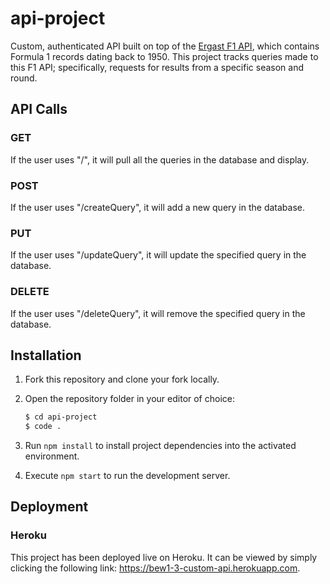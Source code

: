 # api-project

Custom, authenticated API built on top of the [Ergast F1 API](http://ergast.com/mrd/), which contains Formula 1 records dating back to 1950. This project tracks queries made to this F1 API; specifically, requests for results from a specific season and round.

## API Calls

### GET 
If the user uses "/", it will pull all the queries in the database and display.

### POST 
If the user uses "/createQuery", it will add a new query in the database.

### PUT
If the user uses "/updateQuery", it will update the specified query in the database.

### DELETE
If the user uses "/deleteQuery", it will remove the specified query in the database.

## Installation

1. Fork this repository and clone your fork locally.
1. Open the repository folder in your editor of choice:

    ```bash
    $ cd api-project
    $ code .
    ```

1. Run `npm install` to install project dependencies into the activated environment.
1. Execute `npm start` to run the development server.


## Deployment

### Heroku

This project has been deployed live on Heroku. It can be viewed by simply clicking the following link: https://bew1-3-custom-api.herokuapp.com. 

